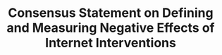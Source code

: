 --- 
abstract: '' 
authors: 
 - P Carlbring
doi: '' 
featured: false 
publication: '*Medicine*, 217' 
publication_short: '' 
publishDate: '2014-01-01' 
title: 'Consensus Statement on Defining and Measuring Negative Effects of Internet Interventions' 
url_code: '' 
url_dataset: '' 
url_pdf: '' 
url_poster: '' 
url_project: '' 
url_slides: '' 
url_source: '' 
url_video: '' 
---